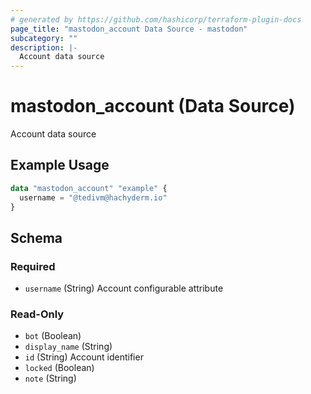 ```yaml
---
# generated by https://github.com/hashicorp/terraform-plugin-docs
page_title: "mastodon_account Data Source - mastodon"
subcategory: ""
description: |-
  Account data source
---
```


# mastodon_account (Data Source)

Account data source

## Example Usage

```terraform
data "mastodon_account" "example" {
  username = "@tedivm@hachyderm.io"
}
```

<!-- schema generated by tfplugindocs -->
## Schema

### Required

- `username` (String) Account configurable attribute

### Read-Only

- `bot` (Boolean)
- `display_name` (String)
- `id` (String) Account identifier
- `locked` (Boolean)
- `note` (String)
